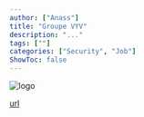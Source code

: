 ```yaml
---
author: ["Anass"]
title: "Groupe VYV"
description: "..."
tags: [""]
categories: ["Security", "Job"]
ShowToc: false
---
```


![logo](images/GroupeVYVLogo.webp)

[url](https://www.groupe-vyv.fr/)
